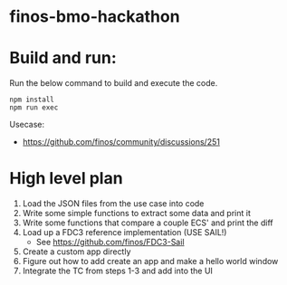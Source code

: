 # finos-bmo-hackathon

Build and run:
==============

Run the below command to build and execute the code.

```
npm install
npm run exec
```

Usecase:
 - https://github.com/finos/community/discussions/251

High level plan
===============

1. Load the JSON files from the use case into code
2. Write some simple functions to extract some data and print it
3. Write some functions that compare a couple ECS' and print the diff
4. Load up a FDC3 reference  implementation (USE SAIL!)
    -  See https://github.com/finos/FDC3-Sail
5. Create a custom app directly
6. Figure out how to add create an app and make a hello world window
7. Integrate the TC from steps 1-3 and add into the UI

